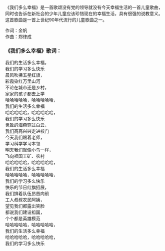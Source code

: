 

《我们多么幸福》是一首歌颂没有党的领导就没有今天幸福生活的一首儿童歌曲，同时也告诉在新社会的少年儿童应该珍惜现在的幸福生活，具有很强的说教意义。这首歌曲是一首上世纪90年代流行的儿童歌曲之一。

作词：金帆  
作曲：郑律成

### 《我们多么幸福》歌词：

我们的生活多么幸福，  
我们的学习多么快乐  
晨风吹拂五星红旗，  
彩霞染红万里山河  
不论在城市还是乡村，  
家家的孩子都去上学  
哈哈哈哈哈，哈哈哈哈哈，  
我们的生活多么幸福  
哈哈哈哈哈，哈哈哈哈哈，  
我们的学习多么快乐  
勇敢的海燕穿过白云，  
我们高高兴兴走进校门  
今天我们跟着老师，  
学习科学学习本领  
明天我们就像小鸟一样，  
飞向祖国工矿、农村  
哈哈哈哈哈，哈哈哈哈哈，  
我们的生活多么幸福  
哈哈哈哈哈，哈哈哈哈哈，  
我们的学习多么快乐  
快乐的节日红旗招展，  
我们排着队伍昂首向前  
工人叔叔农民阿姨，  
望见我们都露出笑脸  
都说我们建设祖国，  
个个都是英雄模范  
哈哈哈哈哈，哈哈哈哈哈，  
我们的生活多么幸福  
哈哈哈哈哈，哈哈哈哈哈，  
我们的学习多么快乐

